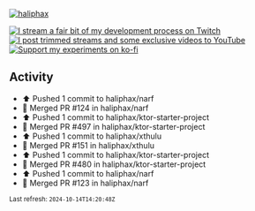 [![haliphax](https://pbs.twimg.com/profile_banners/458808076/1545597092/1500x500)](https://haliphax.dev)

[![I stream a fair bit of my development process on Twitch](https://img.shields.io/twitch/status/haliphax?logo=twitch&style=for-the-badge)](https://twitch.tv/haliphax) &nbsp; [![I post trimmed streams and some exclusive videos to YouTube](https://img.shields.io/badge/youtube-watch-f00?logo=youtube&style=for-the-badge)](https://youtube.com/haliphaxyt) &nbsp; [![Support my experiments on ko-fi](https://img.shields.io/badge/kofi-support-ff5e5b?logo=ko-fi&style=for-the-badge)](https://ko-fi.com/haliphax)

## Activity

* ⬆️ Pushed 1 commit to haliphax/narf
* 🎉 Merged PR #124 in haliphax/narf
* ⬆️ Pushed 1 commit to haliphax/ktor-starter-project
* 🎉 Merged PR #497 in haliphax/ktor-starter-project
* ⬆️ Pushed 1 commit to haliphax/xthulu
* 🎉 Merged PR #151 in haliphax/xthulu
* ⬆️ Pushed 1 commit to haliphax/ktor-starter-project
* 🎉 Merged PR #480 in haliphax/ktor-starter-project
* ⬆️ Pushed 1 commit to haliphax/narf
* 🎉 Merged PR #123 in haliphax/narf

<small>Last refresh: `2024-10-14T14:20:48Z`</small>

